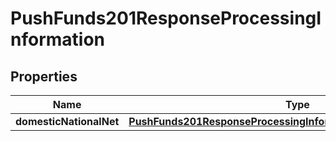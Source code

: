 
# PushFunds201ResponseProcessingInformation

## Properties
Name | Type | Description | Notes
------------ | ------------- | ------------- | -------------
**domesticNationalNet** | [**PushFunds201ResponseProcessingInformationDomesticNationalNet**](PushFunds201ResponseProcessingInformationDomesticNationalNet.md) |  |  [optional]



